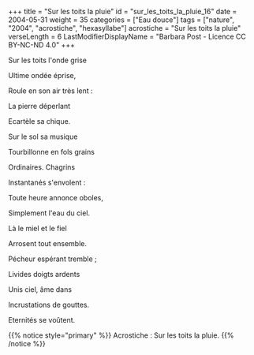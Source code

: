 +++
title = "Sur les toits la pluie"
id = "sur_les_toits_la_pluie_16"
date = 2004-05-31
weight = 35
categories = ["Eau douce"]
tags = ["nature", "2004", "acrostiche", "hexasyllabe"]
acrostiche = "Sur les toits la pluie"
verseLength = 6
LastModifierDisplayName = "Barbara Post - Licence CC BY-NC-ND 4.0"
+++

Sur les toits l'onde grise

Ultime ondée éprise,

Roule en son air très lent :

La pierre déperlant

Ecartèle sa chique.

Sur le sol sa musique

Tourbillonne en fols grains

Ordinaires. Chagrins

Instantanés s'envolent :

Toute heure annonce oboles,

Simplement l'eau du ciel.

Là le miel et le fiel

Arrosent tout ensemble.

Pécheur espérant tremble ;

Livides doigts ardents

Unis ciel, âme dans

Incrustations de gouttes.

Eternités se voûtent.

{{% notice style="primary" %}}
Acrostiche : Sur les toits la pluie.
{{% /notice %}}
